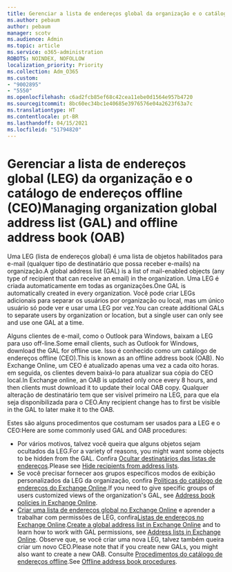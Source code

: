 ```yaml
---
title: Gerenciar a lista de endereços global da organização e o catálogo de endereços offline
ms.author: pebaum
author: pebaum
manager: scotv
ms.audience: Admin
ms.topic: article
ms.service: o365-administration
ROBOTS: NOINDEX, NOFOLLOW
localization_priority: Priority
ms.collection: Adm_O365
ms.custom:
- "9002895"
- "5550"
ms.openlocfilehash: c6ad2fcb85ef68c42cea11ebe0d1564e957b4720
ms.sourcegitcommit: 8bc60ec34bc1e40685e3976576e04a2623f63a7c
ms.translationtype: HT
ms.contentlocale: pt-BR
ms.lasthandoff: 04/15/2021
ms.locfileid: "51794820"
---
```

# <a name="managing-organization-global-address-list-gal-and-offline-address-book-oab"></a><span data-ttu-id="ff3a0-102">Gerenciar a lista de endereços global (LEG) da organização e o catálogo de endereços offline (CEO)</span><span class="sxs-lookup"><span data-stu-id="ff3a0-102">Managing organization global address list (GAL) and offline address book (OAB)</span></span>

<span data-ttu-id="ff3a0-103">Uma LEG (lista de endereços global) é uma lista de objetos habilitados para e-mail (qualquer tipo de destinatário que possa receber e-mails) na organização.</span><span class="sxs-lookup"><span data-stu-id="ff3a0-103">A global address list (GAL) is a list of mail-enabled objects (any type of recipient that can receive an email) in the organization.</span></span> <span data-ttu-id="ff3a0-104">Uma LEG é criada automaticamente em todas as organizações.</span><span class="sxs-lookup"><span data-stu-id="ff3a0-104">One GAL is automatically created in every organization.</span></span> <span data-ttu-id="ff3a0-105">Você pode criar LEGs adicionais para separar os usuários por organização ou local, mas um único usuário só pode ver e usar uma LEG por vez.</span><span class="sxs-lookup"><span data-stu-id="ff3a0-105">You can create additional GALs to separate users by organization or location, but a single user can only see and use one GAL at a time.</span></span>

<span data-ttu-id="ff3a0-106">Alguns clientes de e-mail, como o Outlook para Windows, baixam a LEG para uso off-line.</span><span class="sxs-lookup"><span data-stu-id="ff3a0-106">Some email clients, such as Outlook for Windows, download the GAL for offline use.</span></span> <span data-ttu-id="ff3a0-107">Isso é conhecido como um catálogo de endereços offline (CEO).</span><span class="sxs-lookup"><span data-stu-id="ff3a0-107">This is known as an offline address book (OAB).</span></span> <span data-ttu-id="ff3a0-108">No Exchange Online, um CEO é atualizado apenas uma vez a cada oito horas. em seguida, os clientes devem baixá-lo para atualizar sua cópia do CEO local.</span><span class="sxs-lookup"><span data-stu-id="ff3a0-108">In Exchange online, an OAB is updated only once every 8 hours, and then clients must download it to update their local OAB copy.</span></span> <span data-ttu-id="ff3a0-109">Qualquer alteração de destinatário tem que ser visível primeiro na LEG, para que ela seja disponibilizada para o CEO.</span><span class="sxs-lookup"><span data-stu-id="ff3a0-109">Any recipient change has to first be visible in the GAL to later make it to the OAB.</span></span>

<span data-ttu-id="ff3a0-110">Estes são alguns procedimentos que costumam ser usados para a LEG e o CEO:</span><span class="sxs-lookup"><span data-stu-id="ff3a0-110">Here are some commonly used GAL and OAB procedures:</span></span>

- <span data-ttu-id="ff3a0-111">Por vários motivos, talvez você queira que alguns objetos sejam ocultados da LEG.</span><span class="sxs-lookup"><span data-stu-id="ff3a0-111">For a variety of reasons, you might want some objects to be hidden from the GAL.</span></span> <span data-ttu-id="ff3a0-112">Confira [Ocultar destinatários das listas de endereços](https://docs.microsoft.com/exchange/address-books/address-lists/manage-address-lists#hide-recipients-from-address-lists).</span><span class="sxs-lookup"><span data-stu-id="ff3a0-112">Please see [Hide recipients from address lists](https://docs.microsoft.com/exchange/address-books/address-lists/manage-address-lists#hide-recipients-from-address-lists).</span></span>
- <span data-ttu-id="ff3a0-113">Se você precisar fornecer aos grupos específicos modos de exibição personalizados da LEG da organização, confira [Políticas do catálogo de endereços do Exchange Online](https://docs.microsoft.com/exchange/address-books/address-book-policies/address-book-policies).</span><span class="sxs-lookup"><span data-stu-id="ff3a0-113">If you need to give specific groups of users customized views of the organization's GAL, see [Address book policies in Exchange Online](https://docs.microsoft.com/exchange/address-books/address-book-policies/address-book-policies).</span></span>
- <span data-ttu-id="ff3a0-114">[Criar uma lista de endereços global no Exchange Online](https://docs.microsoft.com/exchange/address-books/address-lists/create-global-address-list) e aprender a trabalhar com permissões de LEG, confira[Listas de endereços no Exchange Online](https://docs.microsoft.com/exchange/address-books/address-lists/address-lists).</span><span class="sxs-lookup"><span data-stu-id="ff3a0-114">[Create a global address list in Exchange Online](https://docs.microsoft.com/exchange/address-books/address-lists/create-global-address-list) and to learn how to work with GAL permissions, see [Address lists in Exchange Online](https://docs.microsoft.com/exchange/address-books/address-lists/address-lists).</span></span> <span data-ttu-id="ff3a0-115">Observe que, se você criar uma nova LEG, talvez também queira criar um novo CEO.</span><span class="sxs-lookup"><span data-stu-id="ff3a0-115">Please note that if you create new GALs, you might also want to create a new OAB.</span></span> <span data-ttu-id="ff3a0-116">Consulte [Procedimentos do catálogo de endereços offline](https://docs.microsoft.com/exchange/address-books/offline-address-books/offline-address-book-procedures).</span><span class="sxs-lookup"><span data-stu-id="ff3a0-116">See [Offline address book procedures](https://docs.microsoft.com/exchange/address-books/offline-address-books/offline-address-book-procedures).</span></span>
